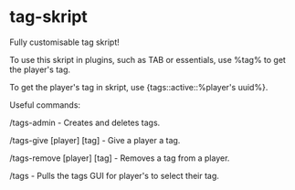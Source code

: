 # tag-skript
Fully customisable tag skript!

To use this skript in plugins, such as TAB or essentials, use %tag% to get the player's tag.

To get the player's tag in skript, use {tags::active::%player's uuid%}.

Useful commands:

/tags-admin - Creates and deletes tags.

/tags-give [player] [tag] - Give a player a tag.

/tags-remove [player] [tag] - Removes a tag from a player.

/tags - Pulls the tags GUI for player's to select their tag.
